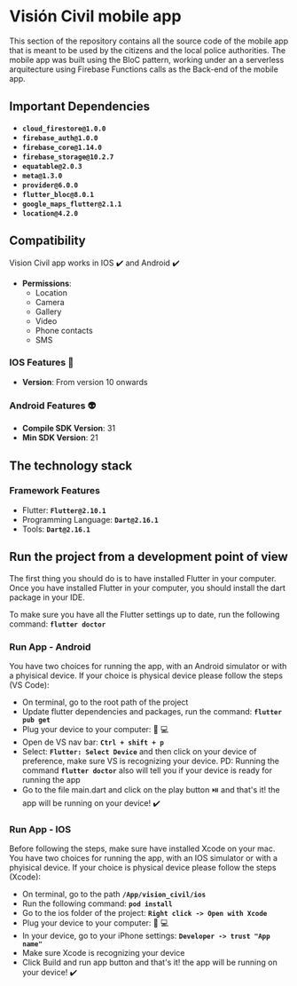# Visión Civil mobile app

This section of the repository contains all the source code of the mobile app that is meant to be used by the citizens and the local police authorities. The mobile app was built using the BloC pattern, working under an a serverless arquitecture using Firebase Functions calls as the Back-end of the mobile app.


## **Important Dependencies**
* **`cloud_firestore@1.0.0`**
* **`firebase_auth@1.0.0`**
* **`firebase_core@1.14.0`**
* **`firebase_storage@10.2.7`**
* **`equatable@2.0.3`**
* **`meta@1.3.0`**
* **`provider@6.0.0`**
* **`flutter_bloc@8.0.1`**
* **`google_maps_flutter@2.1.1`**
* **`location@4.2.0`**


## **Compatibility**
Vision Civil app works in IOS :heavy_check_mark: and Android :heavy_check_mark:

* **Permissions**:
  * Location
  * Camera
  * Gallery
  * Video
  * Phone contacts
  * SMS

### **IOS Features :green_apple:**                                                       
* **Version**: From version 10 onwards


### **Android Features :alien:** 
* **Compile SDK Version**: 31
* **Min SDK Version**: 21


## **The technology stack**

### **Framework Features**
* Flutter: **`Flutter@2.10.1`**
* Programming Language: **`Dart@2.16.1`**
* Tools: **`Dart@2.16.1`**

## **Run the project from a development point of view**
The first thing you should do is to have installed Flutter in your computer. Once you have installed Flutter in your computer, you should install the dart package in your IDE.

To make sure you have all the Flutter settings up to date, run the following command: **`flutter doctor`**

### **Run App - Android**
You have two choices for running the app, with an Android simulator or with a phyisical device. If your choice is physical device please follow the steps (VS Code):
* On terminal, go to the root path of the project
* Update flutter dependencies and packages, run the command: **`flutter pub get`**
* Plug your device to your computer: :iphone: :computer:
* Open de VS nav bar:   **`Ctrl + shift + p`**
* Select: **`Flutter: Select Device`** and then click on your device of preference, make sure VS is recognizing your device. PD: Running the command **`flutter doctor`** also will tell you if your device is ready for running the app
* Go to the file main.dart and click on the play button :play_or_pause_button: and that's it! the app will be running on your device! :heavy_check_mark:

### **Run App - IOS**
Before following the steps, make sure have installed Xcode on your mac. You have two choices for running the app, with an IOS simulator or with a phyisical device. If your choice is physical device please follow the steps (Xcode):
*  On terminal, go to the path  **`/App/vision_civil/ios`**
*  Run the following command: **`pod install`**
*  Go to the ios folder of the project: **`Right click -> Open with Xcode`**
*  Plug your device to your computer: :iphone: :computer:
*  In your device, go to your iPhone settings: **`Developer -> trust "App name"`**
*  Make sure Xcode is recognizing your device
*  Click Build and run app button and that's it! the app will be running on your device! :heavy_check_mark:

